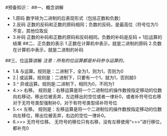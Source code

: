 #预备知识：
##一、概念讲解
   - 1.原码
        数字转为二进制的后表现形式（包括正数和负数）
   - 2.反码
        正数的反码和正数的原码相同；负数的反码，是最高位（符号位为1）不变，其他位取反
   - 3.补码
        正数的补码和正数的原码和反码相同。负数的补码是反码 + 1后运算的结果
##二、正负数的表示
    1.正数在计算机中表示，就是二进制的原码
    2.负数在计算机中表示，就是二进制的补码

##三、位运算讲解
 *注意：所有的位运算都是补码参与运算的。*
- 1.&
与运算。规则是：二进制下，全为1，则为1，否则为0
- 2.|
或运算。规则是：二进制下，只要有一个1，就为1，否则就0
- 3.^
异或运算。规则是:二进制下，相同为0，不同为1
- 4.>> 
右移。
规则是：右移运算是将一个二进制位的操作数按指定移动的位数向右移动，移出位被丢弃，左边移出的空位或者一律补0，或者补符号位右移对于无符号类型强制补0，对于有符号类型续补符号位
- 5.<< 
左移。
规则是：左移运算是将一个二进制位的操作数按指定移动的位数向左移位，移出位被丢弃，右边的空位一律补0。
- 6.>>>
无符号位移。
无符号的移位只有右移，没有左移使用“>>>”进行移位，都补充0